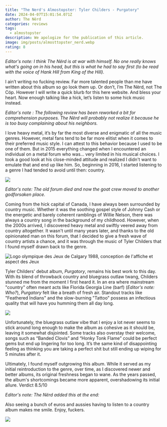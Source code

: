 ```yaml
---
title: "The Nerd's Almostopster: Tyler Childers - Purgatory"
date: 2024-04-07T15:01:54.071Z
author: The Nërd
categories: reviews
tags:
  - almostopster
description: We apologize for the publication of this article.
image: img/posts/almosttopster_nerd.webp
rating: 8
---
```

*E﻿ditor's note: I think The Nërd is at war with himself. No one really knows what's going on in his head, but this is what he had to say first (to be read with the voice of Hank Hill from King of the Hill).*

I ain’t writing no fucking review. Far more talented people than me have written about this album so go look them up. Or don’t, I’m The Nërd, not The Cöp. However I will write a quick blurb for this here website. And bless your heart. Now enough talking like a hick, let’s listen to some hick music instead.

*E﻿ditor's note : The following review has been reworked a bit for comprehension purposes. The Nërd will probably not realize it because he is too busy complaining about his neighbors.*

I love heavy metal, it’s by far the most diverse and enigmatic of all the music genres. However, metal fans tend to be far more elitist when it comes to their preferred music style. I can attest to this behavior because I used to be one of them. But in 2015 everything changed when I encountered an individual on a metal forum who was… very limited in his musical choices. I took a good look at his close-minded attitude and realized I didn't want to emulate that and end up like him. So, beginning in 2016, I started listening to a genre I had tended to avoid until then: country.

![](img/posts/goatmaster.png)

*E﻿ditor's note: The old forum died and now the goat crew moved to another godforsaken place.*

Coming from the hick capital of Canada, I have always been surrounded by country music. Whether it was the soothing gospel style of Johnny Cash or the energetic and barely coherent ramblings of Willie Nelson, there was always a country song in the background of my childhood. However, when the 2000s arrived, I discovered heavy metal and swiftly veered away from country altogether. It wasn't until many years later, and thanks to the old opinionated man on this forum, that I decided to give a fresh wave of country artists a chance, and it was through the music of Tyler Childers that I found myself drawn back to the genre.

<!--StartFragment-->

![Logo olympique des Jeux de Calgary 1988, conception de l'affiche et aspect  des Jeux](https://img.olympics.com/images/image/private//f_auto/primary/umla2grnnjevxd4relvg)

<!--EndFragment-->

Tyler Childers' debut album, *Purgatory*, remains his best work to this day. With its blend of throwback country and bluegrass outlaw twang, Childers stunned me from the moment I first heard it. In an era where mainstream "country" often meant acts like Florida Georgia Line (barf) (*Editor's note: Who?*), *Purgatory* felt like a breath of fresh air. Standout tracks like "Feathered Indians" and the slow-burning "Tattoo" possess an infectious quality that will have you humming them all day long.

<!--StartFragment-->

![](https://i.discogs.com/kktw9r089GRdbC927OaDMdQQo7ACS638pYCLvA2NxfU/rs:fit/g:sm/q:90/h:600/w:600/czM6Ly9kaXNjb2dz/LWRhdGFiYXNlLWlt/YWdlcy9SLTE5Mjcz/NDQ3LTE3MDc2Nzg4/NzQtMzI2MC5qcGVn.jpeg)

<!--EndFragment-->

Unfortunately, the bluegrass outlaw vibe that I enjoy a lot never seems to stick around long enough to make the album as cohesive as it should be, leaving it somewhat disjointed. Some tracks also overstay their welcome, songs such as “Banded Clovis” and “Honky Tonk Flame” could be perfect gems but end up lingering for too long. It’s the same kind of disappointing feeling as thinking you are taking a perfect shit but still ending up wiping for 5 minutes after it.

Ultimately, I found myself outgrowing this album. While it served as my initial reintroduction to the genre, over time, as I discovered newer and better albums, its original freshness began to wane. As the years passed, the album's shortcomings became more apparent, overshadowing its initial allure. Verdict 8.5/10 

*Editor's note: The Nërd added this at the end:*

Also seeing a bunch of euros and aussies having to listen to a country album makes me smile. Enjoy, fuckers.

![](img/posts/sorry.png)

<!--EndFragment-->
